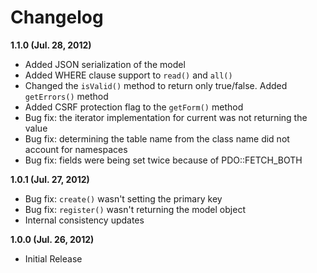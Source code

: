 # Changelog

**1.1.0 (Jul. 28, 2012)**

- Added JSON serialization of the model
- Added WHERE clause support to `read()` and `all()`
- Changed the `isValid()` method to return only true/false. Added `getErrors()` method
- Added CSRF protection flag to the `getForm()` method
- Bug fix: the iterator implementation for current was not returning the value
- Bug fix: determining the table name from the class name did not account for namespaces
- Bug fix: fields were being set twice because of PDO::FETCH_BOTH

**1.0.1 (Jul. 27, 2012)**

- Bug fix: `create()` wasn't setting the primary key
- Bug fix: `register()` wasn't returning the model object
- Internal consistency updates

**1.0.0 (Jul. 26, 2012)**

- Initial Release
